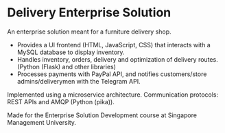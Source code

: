 # Delivery Enterprise Solution
An enterprise solution meant for a furniture delivery shop. 

* Provides a UI frontend (HTML, JavaScript, CSS) that interacts with a MySQL database to display inventory. 
* Handles inventory, orders, delivery and optimization of delivery routes. (Python (Flask) and other libraries)
* Processes payments with PayPal API, and notifies customers/store admins/deliverymen with the Telegram API. 

Implemented using a microservice architecture. Communication protocols: REST APIs and AMQP (Python (pika)).

Made for the Enterprise Solution Development course at Singapore Management University.
